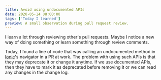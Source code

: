 ```yaml
---
title: Avoid using undocumented APIs
date: 2020-05-14 08:00:00
tags: ['Today I learned']
preview: A small observation during pull request review. 
---
```

I learn a lot through reviewing other's pull requests. Maybe I notice a new way of doing something or learn something through review comments.
<!--more-->
Today, I found a line of code that was calling an undocumented method in [Ionic](https://ionicframework.com/)'s navigator in a PR at work. The problem with using such APIs is that they may deprecate it or change it anytime. If we use documented APIs, then they have to mark it as deprecated before removing it or we can read any changes in the change log.
